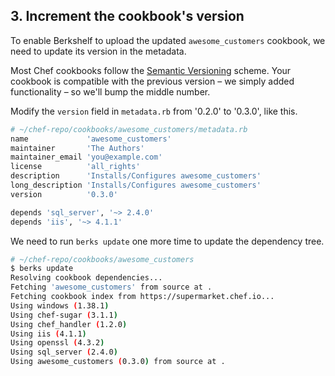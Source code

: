## 3. Increment the cookbook's version

To enable Berkshelf to upload the updated `awesome_customers` cookbook, we need to update its version in the metadata.

Most Chef cookbooks follow the [Semantic Versioning](http://semver.org) scheme. Your cookbook is compatible with the previous version &ndash; we simply added functionality &ndash; so we'll bump the middle number.

Modify the `version` field in <code class="file-path">metadata.rb</code> from '0.2.0' to '0.3.0', like this.

```bash
# ~/chef-repo/cookbooks/awesome_customers/metadata.rb
name             'awesome_customers'
maintainer       'The Authors'
maintainer_email 'you@example.com'
license          'all_rights'
description      'Installs/Configures awesome_customers'
long_description 'Installs/Configures awesome_customers'
version          '0.3.0'

depends 'sql_server', '~> 2.4.0'
depends 'iis', '~> 4.1.1'
```

We need to run `berks update` one more time to update the dependency tree.

```bash
# ~/chef-repo/cookbooks/awesome_customers
$ berks update
Resolving cookbook dependencies...
Fetching 'awesome_customers' from source at .
Fetching cookbook index from https://supermarket.chef.io...
Using windows (1.38.1)
Using chef-sugar (3.1.1)
Using chef_handler (1.2.0)
Using iis (4.1.1)
Using openssl (4.3.2)
Using sql_server (2.4.0)
Using awesome_customers (0.3.0) from source at .
```
